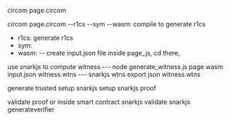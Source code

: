 circom page.circom

circom page.circom --r1cs --sym --wasm: compile to generate r1cs
- r1cs: generate r1cs
- sym: 
- wasm: 
-- create input.json file inside page_js, cd there, 

use snarkjs to compute witness
--- node generate_witness.js page.wasm input.json witness.wtns
--- snarkjs wtns export json witness.wtns

generate trusted setup
 snarkjs setup
 snarkjs proof

validate proof or inside smart contract
snarkjs validate
snarkjs generateverifier